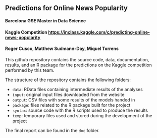 ## Predictions for Online News Popularity

#### Barcelona GSE Master in Data Science
#### Kaggle Competition https://inclass.kaggle.com/c/predicting-online-news-popularity
#### Roger Cusco, Matthew Sudmann-Day, Miquel Torrens

This github repository contains the source code, data, documentation, results, and an R package for the predictions on the Kaggle competition performed by this team.

The structure of the repository contains the following folders:

 * `data`: RData files containing intermediate results of the analyses
 * `input`: original input files downloaded from the website
 * `output`: CSV files with some results of the models handed in
 * `package`: files related to the R package built for the project
 * `syntax`: source code with the R scripts used to produce the results
 * `temp`: temporary files used and stored during the development of the project

The final report can be found in the `doc` folder.
